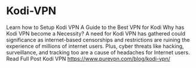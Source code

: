 # Kodi-VPN
Learn how to Setup Kodi VPN
A Guide to the Best VPN for Kodi
Why has Kodi VPN become a Necessity?
A need for Kodi VPN has gathered could significance as internet-based censorships and restrictions are ruining the experience of millions of internet users. Plus, cyber threats like hacking, surveillance, and tracking too are a cause of headaches for Internet users.
Read Full Post Kodi VPN https://www.purevpn.com/blog/kodi-vpn/
